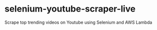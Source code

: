 # selenium-youtube-scraper-live
Scrape top trending videos on Youtube using Selenium and AWS Lambda
